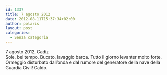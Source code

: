 ```yaml
---
id: 1337
title: 7 agosto 2012
date: 2012-08-11T15:37:34+02:00
author: polaris
layout: post
categories:
  - Senza categoria
---
```

7 agosto 2012, Cadiz  
Sole, bel tempo. Bucato, lavaggio barca. Tutto il giorno levanter molto forte. Ormeggio disturbato dall&#8217;onda e dal rumore del generatore della nave della Guardia Civil! Caldo.